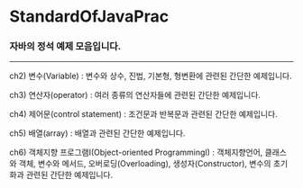 # StandardOfJavaPrac
### 자바의 정석 예제 모음입니다.
---
 ch2) 변수(Variable) : 변수와 상수, 진법, 기본형, 형변환에 관련된 간단한 예제입니다.
 
 ch3) 연산자(operator) : 여러 종류의 연산자들에 관련된 간단한 예제입니다.

 ch4) 제어문(control statement) : 조건문과 반복문과 관련된 간단한 예제입니다.

 ch5) 배열(array) :  배열과 관련된 간단한 예제입니다.

 ch6) 객체지향 프로그램I(Object-oriented ProgrammingI) : 객체지향언어, 클래스와 객체, 변수와 메서드, 오버로딩(Overloading), 생성자(Constructor), 변수의 초기화과 관련된 간단한 예제입니다.
